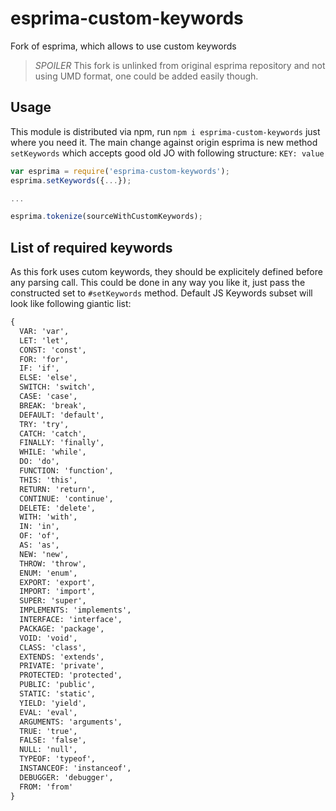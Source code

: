# esprima-custom-keywords
Fork of esprima, which allows to use custom keywords

> *SPOILER* This fork is unlinked from original esprima repository
> and not using UMD format, one could be added easily though.

## Usage

This module is distributed via npm, run `npm i esprima-custom-keywords` just where you need it.
The main change against origin esprima is new method `setKeywords` which accepts good old JO with following structure:
`KEY: value`

```javascript
var esprima = require('esprima-custom-keywords');
esprima.setKeywords({...});

...

esprima.tokenize(sourceWithCustomKeywords);
```

## List of required keywords
As this fork uses cutom keywords, they should be explicitely defined before any parsing call.
This could be done in any way you like it, just pass the constructed set to `#setKeywords` method.
Default JS Keywords subset will look like following giantic list:
```txt
{ 
  VAR: 'var',
  LET: 'let',
  CONST: 'const',
  FOR: 'for',
  IF: 'if',
  ELSE: 'else',
  SWITCH: 'switch',
  CASE: 'case',
  BREAK: 'break',
  DEFAULT: 'default',
  TRY: 'try',
  CATCH: 'catch',
  FINALLY: 'finally',
  WHILE: 'while',
  DO: 'do',
  FUNCTION: 'function',
  THIS: 'this',
  RETURN: 'return',
  CONTINUE: 'continue',
  DELETE: 'delete',
  WITH: 'with',
  IN: 'in',
  OF: 'of',
  AS: 'as',
  NEW: 'new',
  THROW: 'throw',
  ENUM: 'enum',
  EXPORT: 'export',
  IMPORT: 'import',
  SUPER: 'super',
  IMPLEMENTS: 'implements',
  INTERFACE: 'interface',
  PACKAGE: 'package',
  VOID: 'void',
  CLASS: 'class',
  EXTENDS: 'extends',
  PRIVATE: 'private',
  PROTECTED: 'protected',
  PUBLIC: 'public',
  STATIC: 'static',
  YIELD: 'yield',
  EVAL: 'eval',
  ARGUMENTS: 'arguments',
  TRUE: 'true',
  FALSE: 'false',
  NULL: 'null',
  TYPEOF: 'typeof',
  INSTANCEOF: 'instanceof',
  DEBUGGER: 'debugger',
  FROM: 'from'
}
```
